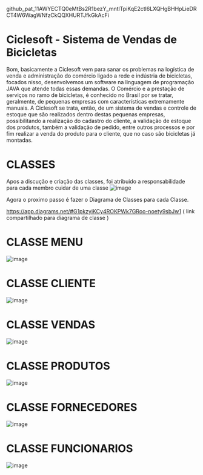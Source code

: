 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


# Ciclesoft - Sistema de Vendas de Bicicletas

Bom, basicamente a Ciclesoft vem para sanar os problemas na logística de venda e administração do comércio ligado a rede e indústria de bicicletas, focados nisso,
desenvolvemos um software na linguagem de programação JAVA que atende todas essas demandas. O Comércio e a prestação de serviços no ramo de bicicletas, é conhecido no 
Brasil por se tratar, geralmente, de pequenas empresas com características extremamente manuais. A Ciclesoft se trata, então, de um sistema de vendas e controle de 
estoque que são realizados dentro destas pequenas empresas, possibilitando a realização do cadastro do cliente, a validação de estoque dos produtos, também a validação 
de pedido, entre outros processos e por fim realizar a venda do produto para o cliente, que no caso são bicicletas já montadas.


# CLASSES 

Apos a discução e criação das classes, foi atribuido a responsabilidade para cada membro cuidar de uma classe
![image](https://user-images.githubusercontent.com/119326011/225166173-6f264939-7962-4d63-af4f-37fe6d7a75af.png)


Agora o proximo passo é fazer o Diagrama de Classes para cada Classe.

https://app.diagrams.net/#G1pkzyiKCy4ROKPWk7GRoo-noety9sbJw1  ( link compartilhado para diagrama de classe )






# CLASSE MENU

![image](https://user-images.githubusercontent.com/119326011/231303014-417afa04-f740-4eaf-8773-97f7af6c741f.png)

 # CLASSE CLIENTE
 
 ![image](https://user-images.githubusercontent.com/119326011/231303194-97a12c6a-d60c-4bce-9c10-97049f4d19c1.png)


# CLASSE VENDAS

![image](https://user-images.githubusercontent.com/119326011/231303258-0ee34667-a515-4140-a2ae-186a853d7718.png)


# CLASSE PRODUTOS

![image](https://user-images.githubusercontent.com/119326011/231303320-40f50d05-403f-4429-83b1-98308fe46da0.png)

# CLASSE FORNECEDORES

![image](https://user-images.githubusercontent.com/119326011/231303370-cbc53bb0-bb19-444c-8948-7f61fbc986bf.png)


# CLASSE FUNCIONARIOS

![image](https://user-images.githubusercontent.com/119326011/231303435-66725943-e591-4fa8-a69e-9fd3aa2a43ff.png)
